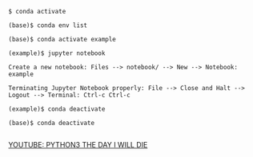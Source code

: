 ```
$ conda activate

(base)$ conda env list

(base)$ conda activate example

(example)$ jupyter notebook

Create a new notebook: Files --> notebook/ --> New --> Notebook: example

Terminating Jupyter Notebook properly: File --> Close and Halt --> Logout --> Terminal: Ctrl-c Ctrl-c

(example)$ conda deactivate

(base)$ conda deactivate


```

[YOUTUBE: PYTHON3 THE DAY I WILL DIE](https://youtu.be/j0x-NBhQLHk)
